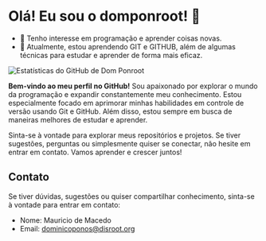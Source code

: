 # Olá! Eu sou o domponroot! 👋

- 👀 Tenho interesse em programação e aprender coisas novas.
- 🌱 Atualmente, estou aprendendo GIT e GITHUB, além de algumas técnicas para estudar e aprender de forma mais eficaz.

![Estatísticas do GitHub de Dom Ponroot](https://github-readme-stats.vercel.app/api?username=domponroot&show_icons=true&theme=dark)

**Bem-vindo ao meu perfil no GitHub!** Sou apaixonado por explorar o mundo da programação e expandir constantemente meu conhecimento. Estou especialmente focado em aprimorar minhas habilidades em controle de versão usando Git e GitHub. Além disso, estou sempre em busca de maneiras melhores de estudar e aprender.

Sinta-se à vontade para explorar meus repositórios e projetos. Se tiver sugestões, perguntas ou simplesmente quiser se conectar, não hesite em entrar em contato. Vamos aprender e crescer juntos!

## Contato
Se tiver dúvidas, sugestões ou quiser compartilhar conhecimento, sinta-se à vontade para entrar em contato:

- Nome: Mauricio de Macedo 
- Email: dominicoponos@disroot.org


<!---
domponroot/domponroot é um repositório ✨ especial ✨, pois o `README.md` (este arquivo) aparece no seu perfil do GitHub.
Você pode clicar no link "Visualizar" para ver suas alterações.
--->
